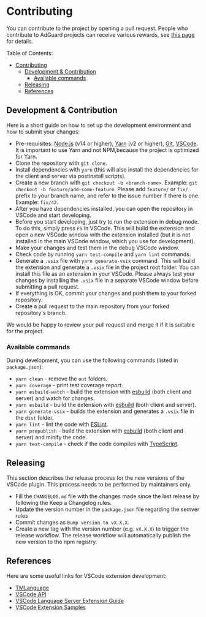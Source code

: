 # Contributing

You can contribute to the project by opening a pull request. People who
contribute to AdGuard projects can receive various rewards, see
[this page][contribute] for details.

Table of Contents:

- [Contributing](#contributing)
  - [Development \& Contribution](#development--contribution)
    - [Available commands](#available-commands)
  - [Releasing](#releasing)
  - [References](#references)

[contribute]: https://adguard.com/contribute.html

## Development & Contribution

Here is a short guide on how to set up the development environment and how to
submit your changes:

- Pre-requisites: [Node.js][nodejs] (v14 or higher), [Yarn][yarn] (v2 or
  higher), [Git][git], [VSCode][vscode]. It is important to use Yarn and not
  NPM,because the project is optimized for Yarn.
- Clone the repository with `git clone`.
- Install dependencies with `yarn` (this will also install the dependencies for
  the client and server via postinstall scripts).
- Create a new branch with `git checkout -b <branch-name>`. Example:
  `git checkout -b feature/add-some-feature`. Please add `feature/` or `fix/`
  prefix to your branch name, and refer to the issue number if there is one.
  Example: `fix/42`.
- After you have dependencies installed, you can open the repository in VSCode
  and start developing.
- Before you start developing, just try to run the extension in debug mode. To
  do this, simply press `F5` in VSCode. This will build the extension and open
  a new VSCode window with the extension installed (but it is not installed in
  the main VSCode window, which you use for development).
- Make your changes and test them in the debug VSCode window.
- Check code by running `yarn test-compile` and `yarn lint` commands.
- Generate a `.vsix` file with `yarn generate-vsix` command. This will build
  the extension and generate a `.vsix` file in the project root folder. You can
  install this file as an extension in your VSCode. Please always test your
  changes by installing the `.vsix` file in a separate VSCode window before
  submitting a pull request.
- If everything is OK, commit your changes and push them to your forked
  repository.
- Create a pull request to the main repository from your forked repository's
  branch.

We would be happy to review your pull request and merge it if it is suitable for
the project.

[nodejs]: https://nodejs.org/en/
[yarn]: https://yarnpkg.com/
[git]: https://git-scm.com/
[vscode]: https://code.visualstudio.com/

### Available commands

During development, you can use the following commands (listed in
`package.json`):

- `yarn clean` - remove the `out` folders.
- `yarn coverage` - print test coverage report.
- `yarn esbuild-watch` - build the extension with [esbuild][esbuild] (both
  client and server) and watch for changes.
- `yarn esbuild` - build the extension with [esbuild][esbuild] (both client and
  server).
- `yarn generate-vsix` - builds the extension and generates a `.vsix` file in
  the `dist` folder.
- `yarn lint` - lint the code with [ESLint][eslint].
- `yarn prepublish` - build the extension with [esbuild][esbuild] (both client
  and server) and minify the code.
- `yarn test-compile` - check if the code compiles with
  [TypeScript][typescript].

[esbuild]: https://esbuild.github.io/
[eslint]: https://eslint.org/
[typescript]: https://www.typescriptlang.org/

## Releasing

This section describes the release process for the new versions of the VSCode
plugin. This process needs to be performed by maintainers only.

- Fill the `CHANGELOG.md` file with the changes made since the last release by
  following the Keep a Changelog rules.
- Update the version number in the `package.json` file regarding the semver
  rules
- Commit changes as `Bump version to vX.X.X`.
- Create a new tag with the version number (e.g. `vX.X.X`) to trigger the
  release workflow. The release workflow will automatically publish the new
  version to the npm registry.

## References

Here are some useful links for VSCode extension development:

- [TMLanguage](https://code.visualstudio.com/api/language-extensions/syntax-highlight-guide)
- [VSCode API](https://code.visualstudio.com/api/references/vscode-api)
- [VSCode Language Server Extension Guide](https://code.visualstudio.com/api/language-extensions/language-server-extension-guide)
- [VSCode Extension Samples](https://github.com/microsoft/vscode-extension-samples)

